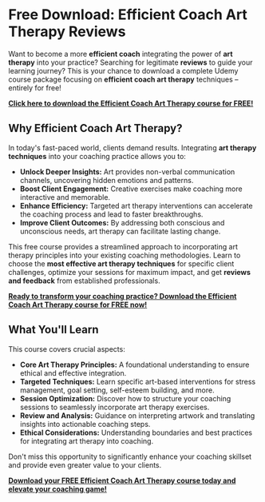 # Free Download: Efficient Coach Art Therapy Reviews

Want to become a more **efficient coach** integrating the power of **art therapy** into your practice? Searching for legitimate **reviews** to guide your learning journey? This is your chance to download a complete Udemy course package focusing on **efficient coach art therapy** techniques – entirely for free!

[**Click here to download the Efficient Coach Art Therapy course for FREE!**](https://udemywork.com/efficient-coach-art-therapy-reviews)

## Why Efficient Coach Art Therapy?

In today's fast-paced world, clients demand results. Integrating **art therapy techniques** into your coaching practice allows you to:

*   **Unlock Deeper Insights:** Art provides non-verbal communication channels, uncovering hidden emotions and patterns.
*   **Boost Client Engagement:** Creative exercises make coaching more interactive and memorable.
*   **Enhance Efficiency:** Targeted art therapy interventions can accelerate the coaching process and lead to faster breakthroughs.
*   **Improve Client Outcomes:** By addressing both conscious and unconscious needs, art therapy can facilitate lasting change.

This free course provides a streamlined approach to incorporating art therapy principles into your existing coaching methodologies. Learn to choose the **most effective art therapy techniques** for specific client challenges, optimize your sessions for maximum impact, and get **reviews and feedback** from established professionals.

[**Ready to transform your coaching practice? Download the Efficient Coach Art Therapy course for FREE now!**](https://udemywork.com/efficient-coach-art-therapy-reviews)

## What You'll Learn

This course covers crucial aspects:

*   **Core Art Therapy Principles:** A foundational understanding to ensure ethical and effective integration.
*   **Targeted Techniques:** Learn specific art-based interventions for stress management, goal setting, self-esteem building, and more.
*   **Session Optimization:** Discover how to structure your coaching sessions to seamlessly incorporate art therapy exercises.
*   **Review and Analysis:** Guidance on interpreting artwork and translating insights into actionable coaching steps.
*   **Ethical Considerations:** Understanding boundaries and best practices for integrating art therapy into coaching.

Don't miss this opportunity to significantly enhance your coaching skillset and provide even greater value to your clients.

[**Download your FREE Efficient Coach Art Therapy course today and elevate your coaching game!**](https://udemywork.com/efficient-coach-art-therapy-reviews)

